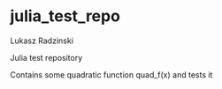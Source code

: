 # julia_test_repo

Lukasz Radzinski

Julia test repository

Contains some quadratic function quad_f(x) and tests it
